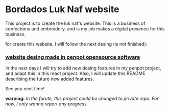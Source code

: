 # Bordados Luk Naf website

This project is to create the luk naf's website. This is a business of confections and embroidery, and is my job makes a digital presence for this business.

for create this website, I will follow the next desing (is not finished):

### [website desing made in penpot opensource software](https://design.penpot.app/#/view/c0ee57fd-603e-804a-8004-cda871590369?page-id=c0ee57fd-603e-804a-8004-cda87159036a&section=interactions&index=0&share-id=a0a8e792-b2d2-818e-8005-4b7f10522c0c)

In the next days I will try to add new desing features in my penpot project, and adapt this in this react project. Also, I will update this README describing the future new added features.

See you next time!

**warning:** _In the furute, this project could be changed to private repo. For now, I only wanna report any progress_
